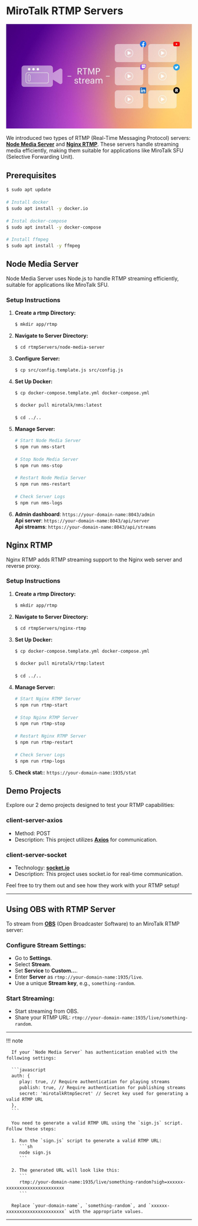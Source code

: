 # MiroTalk RTMP Servers

![rtmp](../images/rtmp.jpeg)

We introduced two types of RTMP (Real-Time Messaging Protocol) servers: **[Node Media Server](https://github.com/illuspas/Node-Media-Server)** and **[Nginx RTMP](https://github.com/tiangolo/nginx-rtmp-docker)**. These servers handle streaming media efficiently, making them suitable for applications like MiroTalk SFU (Selective Forwarding Unit).

## Prerequisites

```bash
$ sudo apt update

# Install docker
$ sudo apt install -y docker.io

# Instal docker-compose
$ sudo apt install -y docker-compose

# Install ffmpeg
$ sudo apt install -y ffmpeg
```

## Node Media Server

Node Media Server uses Node.js to handle RTMP streaming efficiently, suitable for applications like MiroTalk SFU.

### Setup Instructions

1. **Create a rtmp Directory:**
	```bash
	$ mkdir app/rtmp
	```

2. **Navigate to Server Directory:**
	```bash
	$ cd rtmpServers/node-media-server
	```

3. **Configure Server:**
   ```bash
   $ cp src/config.template.js src/config.js
   ```

4. **Set Up Docker:**
   ```bash
   $ cp docker-compose.template.yml docker-compose.yml

   $ docker pull mirotalk/nms:latest

   $ cd ../..
   ```

5. **Manage Server:**
   ```bash
   # Start Node Media Server
   $ npm run nms-start

   # Stop Node Media Server
   $ npm run nms-stop

   # Restart Node Media Server
   $ npm run nms-restart

   # Check Server Logs
   $ npm run nms-logs
   ```

6. **Admin dashboard**: `https://your-domain-name:8043/admin`  
   **Api server**: `https://your-domain-name:8043/api/server`  
   **Api streams**: `https://your-domain-name:8043/api/streams`

## Nginx RTMP

Nginx RTMP adds RTMP streaming support to the Nginx web server and reverse proxy.

### Setup Instructions

1. **Create a rtmp Directory:**
	```bash
	$ mkdir app/rtmp
	```

2. **Navigate to Server Directory:**
   ```bash
   $ cd rtmpServers/nginx-rtmp
   ```

3. **Set Up Docker:**
   ```bash
   $ cp docker-compose.template.yml docker-compose.yml

   $ docker pull mirotalk/rtmp:latest

   $ cd ../..
   ```

4. **Manage Server:**
   ```bash
   # Start Nginx RTMP Server
   $ npm run rtmp-start

   # Stop Nginx RTMP Server
   $ npm run rtmp-stop

   # Restart Nginx RTMP Server
   $ npm run rtmp-restart

   # Check Server Logs
   $ npm run rtmp-logs
   ```

5. **Check stat:**: `https://your-domain-name:1935/stat`

## Demo Projects

Explore our 2 demo projects designed to test your RTMP capabilities:

### client-server-axios
- Method: POST
- Description: This project utilizes **[Axios](https://axios-http.com)** for communication.

### client-server-socket
- Technology: **[socket.io](https://socket.io)**
- Description: This project uses socket.io for real-time communication.

Feel free to try them out and see how they work with your RTMP setup!

---


## Using OBS with RTMP Server

To stream from **[OBS](https://obsproject.com)** (Open Broadcaster Software) to an MiroTalk RTMP server:

### Configure Stream Settings:

- Go to **Settings**.
- Select **Stream**.
- Set **Service** to **Custom...**.
- Enter **Server** as `rtmp://your-domain-name:1935/live`.
- Use a unique **Stream key**, e.g., `something-random`.

### Start Streaming:

- Start streaming from OBS.
- Share your RTMP URL: `rtmp://your-domain-name:1935/live/something-random`.

---

!!! note

      If your `Node Media Server` has authentication enabled with the following settings:

      ```javascript
      auth: {
         play: true, // Require authentication for playing streams
         publish: true, // Require authentication for publishing streams
         secret: 'mirotalkRtmpSecret' // Secret key used for generating a valid RTMP URL
      },
      ```

      You need to generate a valid RTMP URL using the `sign.js` script. Follow these steps:

      1. Run the `sign.js` script to generate a valid RTMP URL:
         ```sh
         node sign.js
         ```

      2. The generated URL will look like this:
         ```
         rtmp://your-domain-name:1935/live/something-random?sigh=xxxxxx-xxxxxxxxxxxxxxxxxxxxxx
         ```

      Replace `your-domain-name`, `something-random`, and `xxxxxx-xxxxxxxxxxxxxxxxxxxxxx` with the appropriate values.

---
